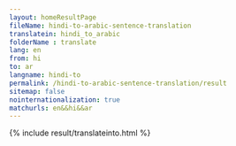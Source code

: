```yaml
---
layout: homeResultPage
fileName: hindi-to-arabic-sentence-translation
translatein: hindi_to_arabic
folderName : translate
lang: en
from: hi
to: ar
langname: hindi-to
permalink: /hindi-to-arabic-sentence-translation/result
sitemap: false
nointernationalization: true
matchurls: en&&hi&&ar
---
```

{% include result/translateinto.html %}

<script src="/js/result/translation.js" data-foldername="{{page.folderName}}" data-lang="{{page.lang}}"></script>
